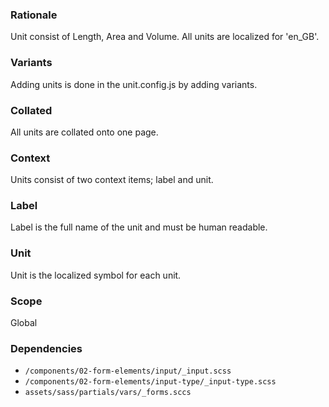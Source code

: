 ### Rationale
Unit consist of Length, Area and Volume. All units are localized for 'en_GB'.

### Variants
Adding units is done in the unit.config.js by adding variants.

### Collated
All units are collated onto one page.

### Context
Units consist of two context items; label and unit.

### Label
Label is the full name of the unit and must be human readable.

### Unit
Unit is the localized symbol for each unit.

### Scope
Global

### Dependencies
* `/components/02-form-elements/input/_input.scss`
* `/components/02-form-elements/input-type/_input-type.scss`
* `assets/sass/partials/vars/_forms.sccs`
